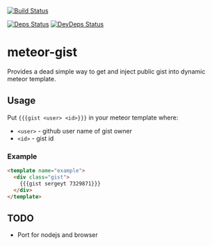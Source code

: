 [![Build Status](https://drone.io/github.com/sergeyt/meteor-gist/status.png)](https://drone.io/github.com/sergeyt/meteor-gist/latest)

[![Deps Status](https://david-dm.org/sergeyt/meteor-gist.png)](https://david-dm.org/sergeyt/meteor-gist)
[![DevDeps Status](https://david-dm.org/sergeyt/meteor-gist/dev-status.png)](https://david-dm.org/sergeyt/meteor-gist#info=devDependencies)

# meteor-gist

Provides a dead simple way to get and inject public gist into dynamic meteor template.

## Usage

Put `{{{gist <user> <id>}}}` in your meteor template where:

* `<user>` - github user name of gist owner
* `<id>` - gist id

### Example

```html
<template name="example">
  <div class="gist">
  	{{{gist sergeyt 7329871}}}
  </div>
</template>
```

## TODO

* Port for nodejs and browser
